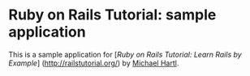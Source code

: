 # Ruby on Rails Tutorial: sample application

This is a sample application for [*Ruby on Rails Tutorial: Learn Rails by Example*] (http://railstutorial.org/) by [Michael Hartl](http://michaelhartl.com).
